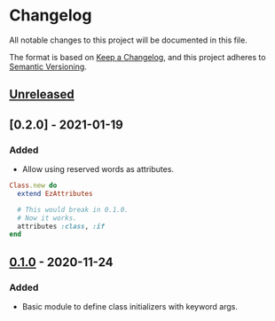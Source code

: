 # Changelog

All notable changes to this project will be documented in this file.

The format is based on [Keep a Changelog](https://keepachangelog.com/en/1.0.0/),
and this project adheres to [Semantic Versioning](https://semver.org/spec/v2.0.0.html).

## [Unreleased]


<!-- ### Added -->
<!-- ### Changed -->
<!-- ### Removed -->

## [0.2.0] - 2021-01-19

### Added

- Allow using reserved words as attributes.


```ruby
Class.new do
  extend EzAttributes

  # This would break in 0.1.0.
  # Now it works.
  attributes :class, :if
end
```

## [0.1.0] - 2020-11-24

### Added

- Basic module to define class initializers with keyword args.

[unreleased]: https://github.com/MatheusRich/ez_attributes/compare/v0.1.0...HEAD
[0.1.0]: https://github.com/MatheusRich/ez_attributes/releases/tag/v0.1.0
